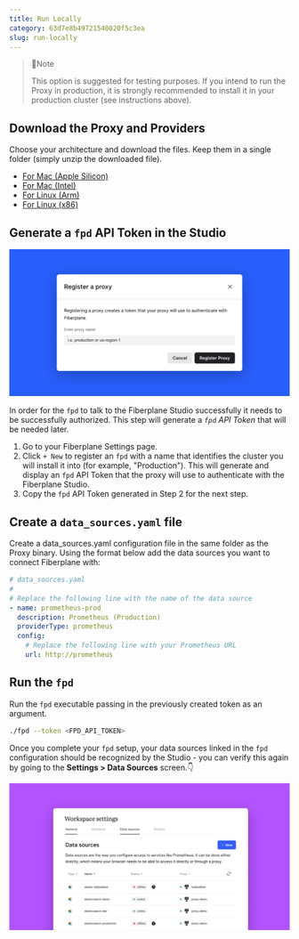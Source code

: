 ```yaml
---
title: Run Locally 
category: 63d7e8b49721540020f5c3ea
slug: run-locally
---
```


> 📍Note
>
> This option is suggested for testing purposes. If you intend to run the Proxy in production, it is strongly recommended to install it in your production cluster (see instructions above).

## Download the Proxy and Providers

Choose your architecture and download the files. Keep them in a single folder (simply unzip the downloaded file).

- [For Mac (Apple Silicon)](https://fp.dev/proxy/latest/aarch64-apple-darwin/proxy.zip)
- [For Mac (Intel)](https://fp.dev/proxy/latest/x86_64-apple-darwin/proxy.zip)
- [For Linux (Arm)](https://fp.dev/proxy/latest/aarch64-unknown-linux-gnu/proxy.zip)
- [For Linux (x86)](https://fp.dev/proxy/latest/x86_64-unknown-linux-gnu/proxy.zip)

## Generate a `fpd` API Token in the Studio

![Register an fpd](/docs/quickstart/register_an_fpd.png)

In order for the `fpd` to talk to the Fiberplane Studio successfully it needs to be successfully authorized. This step will generate a *`fpd` API Token* that will be needed later.

1. Go to your Fiberplane Settings page.
2. Click `+ New` to register an `fpd` with a name that identifies the cluster you will install it into (for example, "Production"). This will generate and display an `fpd` API Token that the proxy will use to authenticate with the Fiberplane Studio.
3. Copy the `fpd` API Token generated in Step 2 for the next step.

## Create a `data_sources.yaml` file

Create a data_sources.yaml configuration file in the same folder as the Proxy binary. Using the format below add the data sources you want to connect Fiberplane with:

```yaml
# data_sources.yaml
#
# Replace the following line with the name of the data source
- name: prometheus-prod
  description: Prometheus (Production)
  providerType: prometheus
  config:
    # Replace the following line with your Prometheus URL
    url: http://prometheus
```

## Run the `fpd`

Run the `fpd` executable passing in the previously created token as an argument.

```bash
./fpd --token <FPD_API_TOKEN>
```

Once you complete your `fpd` setup, your data sources linked in the `fpd` configuration should be recognized by the Studio - you can verify this again by going to the **Settings > Data Sources** screen.👇

![Untitled](/docs/quickstart/deploy-to-kubernetes/Untitled.png)
